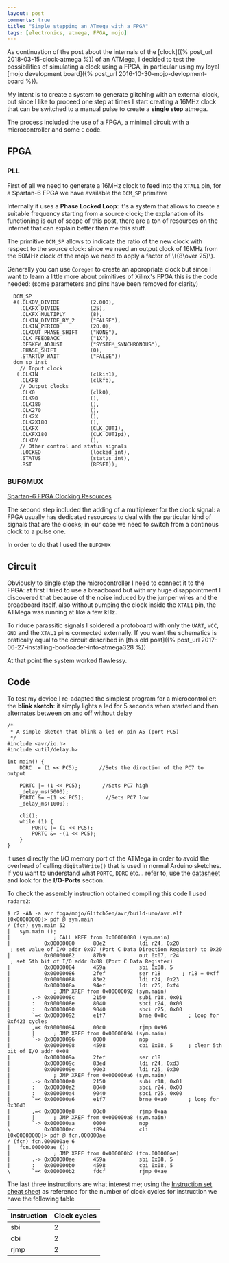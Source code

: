 ```yaml
---
layout: post
comments: true
title: "Simple stepping an ATmega with a FPGA"
tags: [electronics, atmega, FPGA, mojo]
---
```


As continuation of the post about the internals of the [clock]({% post_url 2018-03-15-clock-atmega %})
of an ATMega, I decided to test the possibilities of simulating a clock
using a FPGA, in particular using my loyal [mojo development board]({% post_url 2016-10-30-mojo-devlopment-board %}).

My intent is to create a system to generate glitching with an external clock, but since
I like to proceed one step at times I start creating a 16MHz clock that can be switched
to a manual pulse to create a **single step** atmega.

The process included the use of a FPGA, a minimal circuit with a microcontroller
and some ``C`` code.

## FPGA

### PLL

First of all we need to generate a 16MHz clock to feed into the ``XTAL1`` pin,
for a Spartan-6 FPGA we have available the ``DCM_SP`` primitive

Internally it uses a **Phase Locked Loop**: it's a system that allows to
create a suitable frequency starting from a source clock; the explanation
of its functioning is out of scope of this post, there are a ton of resources
on the internet that can explain better than me this stuff.

The primitive ``DCM_SP`` allows to indicate the ratio of the new clock
with respect to the source clock: since we need an output clock of 16MHz from the
50MHz clock of the mojo we need to apply a factor of \\({8\over 25}\\).

Generally you can use ``Coregen`` to create an appropriate clock but since
I want to learn a little more about primitives of Xilinx's FPGA this is the
code needed: (some parameters and pins have been removed for clarity)

```
  DCM_SP
  #(.CLKDV_DIVIDE          (2.000),
    .CLKFX_DIVIDE          (25),
    .CLKFX_MULTIPLY        (8),
    .CLKIN_DIVIDE_BY_2     ("FALSE"),
    .CLKIN_PERIOD          (20.0),
    .CLKOUT_PHASE_SHIFT    ("NONE"),
    .CLK_FEEDBACK          ("1X"),
    .DESKEW_ADJUST         ("SYSTEM_SYNCHRONOUS"),
    .PHASE_SHIFT           (0),
    .STARTUP_WAIT          ("FALSE"))
  dcm_sp_inst
    // Input clock
   (.CLKIN                 (clkin1),
    .CLKFB                 (clkfb),
    // Output clocks
    .CLK0                  (clk0),
    .CLK90                 (),
    .CLK180                (),
    .CLK270                (),
    .CLK2X                 (),
    .CLK2X180              (),
    .CLKFX                 (CLK_OUT1),
    .CLKFX180              (CLK_OUT1pi),
    .CLKDV                 (),
    // Other control and status signals
    .LOCKED                (locked_int),
    .STATUS                (status_int),
    .RST                   (RESET));
```

### BUFGMUX

[Spartan-6 FPGA Clocking Resources](https://www.xilinx.com/support/documentation/user_guides/ug382.pdf)

The second step included the adding of a multiplexer for the clock signal: a FPGA usually has
dedicated resources to deal with the particular kind of signals that are the clocks; in our case
we need to switch from a continous clock to a pulse one.

In order to do that I used the ``BUFGMUX``

## Circuit

Obviously to single step the microcontroller I need to connect it to the FPGA: at first I tried
to use a breadboard but with my huge disappointment I discovered that because of the noise
induced by the jumper wires and the breadboard itself, also without pumping the clock inside
the ``XTAL1`` pin, the ATMega was running at like a few kHz.

To riduce parassitic signals I soldered a protoboard with only the ``UART``, ``VCC``, ``GND``
and the ``XTAL1`` pins connected externally. If you want the schematics is pratically equal
to the circuit described in [this old post]({% post_url 2017-06-27-installing-bootloader-into-atmega328 %})

At that point the system worked flawlessy.


## Code

To test my device I re-adapted the simplest program for a microcontroller: the **blink sketch**:
it simply lights a led for 5 seconds when started and then alternates between on and off
without delay

```
/*
 * A simple sketch that blink a led on pin A5 (port PC5)
 */
#include <avr/io.h>
#include <util/delay.h>

int main() {
    DDRC  = (1 << PC5);       //Sets the direction of the PC7 to output

    PORTC |= (1 << PC5);       //Sets PC7 high
    _delay_ms(5000);
    PORTC &= ~(1 << PC5);       //Sets PC7 low
    _delay_ms(1000);

    cli();
    while (1) {
        PORTC |= (1 << PC5);
        PORTC &= ~(1 << PC5);
    }
}
```

it uses directly the I/O memory port of the ATMega in order to avoid the overhead
of calling ``digitalWrite()`` that is used in normal Arduino sketches.
If you want to understand what ``PORTC``, ``DDRC`` etc... refer to, use the
[datasheet](http://ww1.microchip.com/downloads/en/DeviceDoc/ATmega328_P%20AVR%20MCU%20with%20picoPower%20Technology%20Data%20Sheet%2040001984A.pdf)
and look for the **I/O-Ports** section.

To check the assembly instruction obtained compiling this code I used ``radare2``:

```
$ r2 -AA -a avr fpga/mojo/GlitchGen/avr/build-uno/avr.elf
[0x00000000]> pdf @ sym.main
/ (fcn) sym.main 52
|   sym.main ();
|              ; CALL XREF from 0x00000080 (sym.main)
|           0x00000080      80e2           ldi r24, 0x20
 ; set value of I/O addr 0x07 (Port C Data Direction Register) to 0x20
|           0x00000082      87b9           out 0x07, r24
 ; set 5th bit of I/O addr 0x08 (Port C Data Register)
|           0x00000084      459a           sbi 0x08, 5  
|           0x00000086      2fef           ser r18       ; r18 = 0xff
|           0x00000088      83e2           ldi r24, 0x23
|           0x0000008a      94ef           ldi r25, 0xf4
|              ; JMP XREF from 0x00000092 (sym.main)
|       .-> 0x0000008c      2150           subi r18, 0x01
|       :   0x0000008e      8040           sbci r24, 0x00
|       :   0x00000090      9040           sbci r25, 0x00
|       `=< 0x00000092      e1f7           brne 0x8c       ; loop for 0xf423 cycles
|       ,=< 0x00000094      00c0           rjmp 0x96
|       |      ; JMP XREF from 0x00000094 (sym.main)
|       `-> 0x00000096      0000           nop
|           0x00000098      4598           cbi 0x08, 5     ; clear 5th bit of I/O addr 0x08
|           0x0000009a      2fef           ser r18
|           0x0000009c      83ed           ldi r24, 0xd3
|           0x0000009e      90e3           ldi r25, 0x30
|              ; JMP XREF from 0x000000a6 (sym.main)
|       .-> 0x000000a0      2150           subi r18, 0x01
|       :   0x000000a2      8040           sbci r24, 0x00
|       :   0x000000a4      9040           sbci r25, 0x00
|       `=< 0x000000a6      e1f7           brne 0xa0       ; loop for 0x30d3
|       ,=< 0x000000a8      00c0           rjmp 0xaa
|       |      ; JMP XREF from 0x000000a8 (sym.main)
|       `-> 0x000000aa      0000           nop
\           0x000000ac      f894           cli
[0x00000000]> pdf @ fcn.000000ae
/ (fcn) fcn.000000ae 6
|   fcn.000000ae ();
|              ; JMP XREF from 0x000000b2 (fcn.000000ae)
|       .-> 0x000000ae      459a           sbi 0x08, 5
|       :   0x000000b0      4598           cbi 0x08, 5
\       `=< 0x000000b2      fdcf           rjmp 0xae
```

The last three instructions are what interest me; using
the [Instruction set cheat sheet](http://www.avr-tutorials.com/sites/default/files/Instruction%20Set%20Summary.pdf)
as reference for the number of clock cycles for instruction we have the following table

| Instruction | Clock cycles |
|-------------|--------------|
| sbi | 2 |
| cbi | 2 |
| rjmp | 2 |


